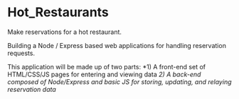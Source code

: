 # Hot_Restaurants
Make reservations for a hot restaurant.

Building a Node / Express based web applications for handling reservation requests. 

This application will be made up of two parts: 
  *1) A front-end set of HTML/CSS/JS pages for entering and viewing data
  *2) A back-end composed of Node/Express and basic JS for storing, updating, and relaying reservation data*
